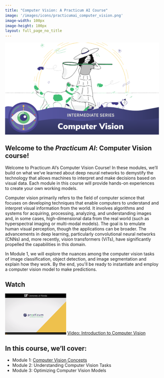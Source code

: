 ```yaml
---
title: "Computer Vision: A Practicum AI Course"
image: '/images/icons/practicumai_computer_vision.png'
image-width: 100px
image-height: 100px
layout: full_page_no_title
---
```


![Computer Vision Banner](/images/computer_vision_course_banner.png)

## Welcome to the *Practicum AI*: Computer Vision course!

Welcome to Practicum AI’s Computer Vision Course! In these modules, we’ll build on what we’ve learned about deep neural networks to demystify the technology that allows machines to interpret and make decisions based on visual data. Each module in this course will provide hands-on experiences to create your own working models.

Computer vision primarily refers to the field of computer science that focuses on developing techniques that enable computers to understand and interpret visual information from the world. It involves algorithms and systems for acquiring, processing, analyzing, and understanding images and, in some cases, high-dimensional data from the real world (such as hyperspectral imaging or multi-modal models). The goal is to emulate human visual perception, though the applications can be broader. The advancements in deep learning, particularly convolutional neural networks (CNNs) and, more recently, vision transformers (ViTs), have significantly propelled the capabilities in this domain. 

In Module 1, we will explore the nuances among the computer vision tasks of image classification, object detection, and image segmentation and explain how they work. By the end, you'll be ready to instantiate and employ a computer vision model to make predictions.

## Watch

[![Thumbnail screenshot of a Practicum AI video](/images/video_thumbnail.png)](https://mediasite.video.ufl.edu/Mediasite/Play/49c280c3542e4bd0b96c6084caa508ed1d) [Video: Introduction to Computer Vision](https://mediasite.video.ufl.edu/Mediasite/Play/49c280c3542e4bd0b96c6084caa508ed1d)

## In this course, we’ll cover:

* Module 1: [Computer Vision Concepts](01_computer_vision_concepts.md)
* Module 2: Understanding Computer Vision Tasks
* Module 3: Optimizing Computer Vision Models
